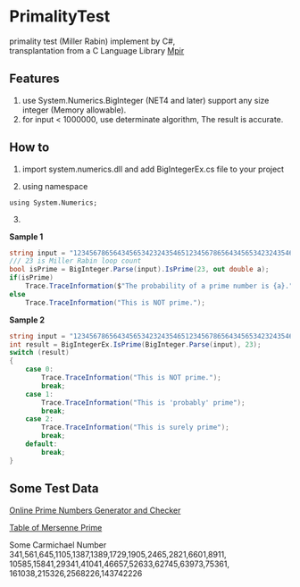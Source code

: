 # PrimalityTest

primality test (Miller Rabin) implement by C#,     
transplantation from a C Language Library [Mpir](https://github.com/coapp-packages/mpir)    


## Features

1. use System.Numerics.BigInteger (NET4 and later) support any size integer (Memory allowable).      
2. for input < 1000000, use determinate algorithm, The result is accurate.    

## How to

1. import system.numerics.dll and add BigIntegerEx.cs file to your project    

2. using namespace
```charp
using System.Numerics;
```

3.
**Sample 1**
```csharp
string input = "12345678656434565342324354651234567865643456534232435465";
/// 23 is Miller Rabin loop count
bool isPrime = BigInteger.Parse(input).IsPrime(23, out double a);
if(isPrime)
    Trace.TraceInformation($"The probability of a prime number is {a}.");
else
    Trace.TraceInformation("This is NOT prime.");
```
**Sample 2**
```csharp
string input = "12345678656434565342324354651234567865643456534232435465";
int result = BigIntegerEx.IsPrime(BigInteger.Parse(input), 23);
switch (result)
{
    case 0:
        Trace.TraceInformation("This is NOT prime.");
        break;
    case 1:
        Trace.TraceInformation("This is 'probably' prime");
        break;
    case 2:
        Trace.TraceInformation("This is surely prime");
        break;
    default:
        break;
}
```


## Some Test Data
[Online Prime Numbers Generator and Checker](https://www.numberempire.com/primenumbers.php)    

[Table of Mersenne Prime](https://www.mersenne.org/primes/)    


Some Carmichael Number    
341,561,645,1105,1387,1389,1729,1905,2465,2821,6601,8911,    
10585,15841,29341,41041,46657,52633,62745,63973,75361,    
161038,215326,2568226,143742226

